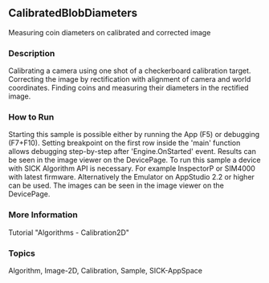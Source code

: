 ## CalibratedBlobDiameters
Measuring coin diameters on calibrated and corrected image

### Description
Calibrating a camera using one shot of a checkerboard calibration target.
Correcting the image by rectification with alignment of camera and world coordinates.
Finding coins and measuring their diameters in the rectified image.

### How to Run
Starting this sample is possible either by running the App (F5) or
debugging (F7+F10). Setting breakpoint on the first row inside the 'main'
function allows debugging step-by-step after 'Engine.OnStarted' event.
Results can be seen in the image viewer on the DevicePage.
To run this sample a device with SICK Algorithm API is necessary.
For example InspectorP or SIM4000 with latest firmware. Alternatively the
Emulator on AppStudio 2.2 or higher can be used. The images can be seen in the
image viewer on the DevicePage.

### More Information
Tutorial "Algorithms - Calibration2D"

### Topics
Algorithm, Image-2D, Calibration, Sample, SICK-AppSpace
